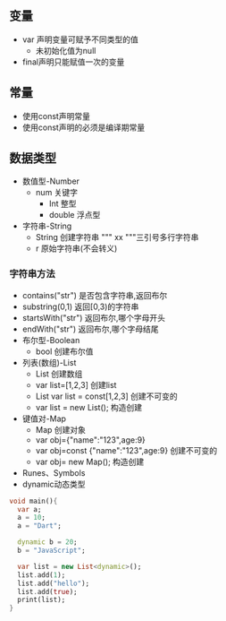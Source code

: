 ## 变量

-   var 声明变量可赋予不同类型的值
    -   未初始化值为null
-   final声明只能赋值一次的变量



## 常量

-   使用const声明常量
-   使用const声明的必须是编译期常量



## 数据类型

-   数值型-Number
    -   num 关键字
        -   Int 整型
        -   double 浮点型
-   字符串-String
    -   String 创建字符串  """   xx """三引号多行字符串
    -   r 原始字符串(不会转义)

### 字符串方法

-   contains("str") 是否包含字符串,返回布尔 
-   substring(0,1) 返回[0,3)的字符串
-   startsWith("str") 返回布尔,哪个字母开头
-   endWith("str") 返回布尔,哪个字母结尾
-   布尔型-Boolean
    -   bool 创建布尔值 
-   列表(数组)-List
    -   List 创建数组	
    -   var list=[1,2,3] 创建list
    -   List var list = const[1,2,3] 创建不可变的
    -   var list = new List(); 构造创建
-   键值对-Map
    -   Map 创建对象
    -   var obj={"name":"123",age:9}
    -   var obj=const {"name":"123",age:9} 创建不可变的
    -   var obj= new Map(); 构造创建
-   Runes、Symbols
-   dynamic动态类型

```dart
void main(){
  var a;
  a = 10;
  a = "Dart";

  dynamic b = 20;
  b = "JavaScript";

  var list = new List<dynamic>();
  list.add(1);
  list.add("hello");
  list.add(true);
  print(list);
}
```

